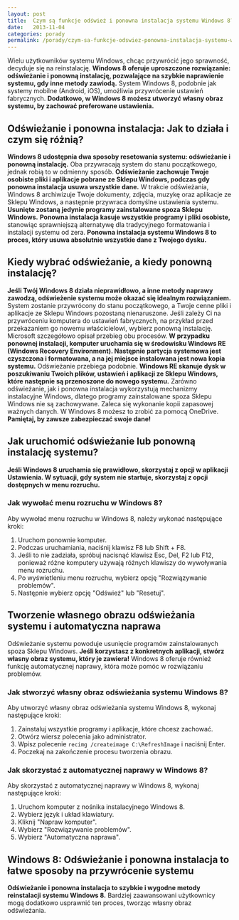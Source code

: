 ```yaml
---
layout: post
title:  Czym są funkcje odśwież i ponowna instalacja systemu Windows 8?
date:   2013-11-04
categories: porady
permalink: /porady/czym-sa-funkcje-odswiez-ponowna-instalacja-systemu-windows-8/
---
```


Wielu użytkowników systemu Windows, chcąc przywrócić jego sprawność, decyduje się na reinstalację. **Windows 8 oferuje uproszczone rozwiązanie: odświeżanie i ponowną instalację, pozwalające na szybkie naprawienie systemu, gdy inne metody zawiodą.** System Windows 8, podobnie jak systemy mobilne (Android, iOS), umożliwia przywrócenie ustawień fabrycznych. **Dodatkowo, w Windows 8 możesz utworzyć własny obraz systemu, by zachować preferowane ustawienia.**

## Odświeżanie i ponowna instalacja: Jak to działa i czym się różnią?

**Windows 8 udostępnia dwa sposoby resetowania systemu: odświeżanie i ponowną instalację.** Oba przywracają system do stanu początkowego, jednak robią to w odmienny sposób. **Odświeżanie zachowuje Twoje osobiste pliki i aplikacje pobrane ze Sklepu Windows, podczas gdy ponowna instalacja usuwa wszystkie dane.** W trakcie odświeżania, Windows 8 archiwizuje Twoje dokumenty, zdjęcia, muzykę oraz aplikacje ze Sklepu Windows, a następnie przywraca domyślne ustawienia systemu. **Usunięte zostaną jedynie programy zainstalowane spoza Sklepu Windows.** **Ponowna instalacja kasuje wszystkie programy i pliki osobiste,** stanowiąc sprawniejszą alternatywę dla tradycyjnego formatowania i instalacji systemu od zera. **Ponowna instalacja systemu Windows 8 to proces, który usuwa absolutnie wszystkie dane z Twojego dysku.**

## Kiedy wybrać odświeżanie, a kiedy ponowną instalację?

**Jeśli Twój Windows 8 działa nieprawidłowo, a inne metody naprawy zawodzą, odświeżenie systemu może okazać się idealnym rozwiązaniem.** System zostanie przywrócony do stanu początkowego, a Twoje cenne pliki i aplikacje ze Sklepu Windows pozostaną nienaruszone. Jeśli zależy Ci na przywróceniu komputera do ustawień fabrycznych, na przykład przed przekazaniem go nowemu właścicielowi, wybierz ponowną instalację. Microsoft szczegółowo opisał przebieg obu procesów. **W przypadku ponownej instalacji, komputer uruchamia się w środowisku Windows RE (Windows Recovery Environment). Następnie partycja systemowa jest czyszczona i formatowana, a na jej miejsce instalowana jest nowa kopia systemu.** Odświeżanie przebiega podobnie. **Windows RE skanuje dysk w poszukiwaniu Twoich plików, ustawień i aplikacji ze Sklepu Windows, które następnie są przenoszone do nowego systemu.** Zarówno odświeżanie, jak i ponowna instalacja wykorzystują mechanizmy instalacyjne Windows, dlatego programy zainstalowane spoza Sklepu Windows nie są zachowywane. Zaleca się wykonanie kopii zapasowej ważnych danych. W Windows 8 możesz to zrobić za pomocą OneDrive. **Pamiętaj, by zawsze zabezpieczać swoje dane!**

## Jak uruchomić odświeżanie lub ponowną instalację systemu?

**Jeśli Windows 8 uruchamia się prawidłowo, skorzystaj z opcji w aplikacji Ustawienia. W sytuacji, gdy system nie startuje, skorzystaj z opcji dostępnych w menu rozruchu.**

### Jak wywołać menu rozruchu w Windows 8?

Aby wywołać menu rozruchu w Windows 8, należy wykonać następujące kroki:

1.  Uruchom ponownie komputer.
2.  Podczas uruchamiania, naciśnij klawisz F8 lub Shift + F8.
3.  Jeśli to nie zadziała, spróbuj nacisnąć klawisz Esc, Del, F2 lub F12, ponieważ różne komputery używają różnych klawiszy do wywoływania menu rozruchu.
4.  Po wyświetleniu menu rozruchu, wybierz opcję "Rozwiązywanie problemów".
5.  Następnie wybierz opcję "Odśwież" lub "Resetuj".

## Tworzenie własnego obrazu odświeżania systemu i automatyczna naprawa

Odświeżanie systemu powoduje usunięcie programów zainstalowanych spoza Sklepu Windows. **Jeśli korzystasz z konkretnych aplikacji, stwórz własny obraz systemu, który je zawiera!** Windows 8 oferuje również funkcję automatycznej naprawy, która może pomóc w rozwiązaniu problemów.

### Jak stworzyć własny obraz odświeżania systemu Windows 8?

Aby utworzyć własny obraz odświeżania systemu Windows 8, wykonaj następujące kroki:

1.  Zainstaluj wszystkie programy i aplikacje, które chcesz zachować.
2.  Otwórz wiersz polecenia jako administrator.
3.  Wpisz polecenie `recimg /createimage C:\RefreshImage` i naciśnij Enter.
4.  Poczekaj na zakończenie procesu tworzenia obrazu.

### Jak skorzystać z automatycznej naprawy w Windows 8?

Aby skorzystać z automatycznej naprawy w Windows 8, wykonaj następujące kroki:

1.  Uruchom komputer z nośnika instalacyjnego Windows 8.
2.  Wybierz język i układ klawiatury.
3.  Kliknij "Napraw komputer".
4.  Wybierz "Rozwiązywanie problemów".
5.  Wybierz "Automatyczna naprawa".

## Windows 8: Odświeżanie i ponowna instalacja to łatwe sposoby na przywrócenie systemu

**Odświeżanie i ponowna instalacja to szybkie i wygodne metody reinstalacji systemu Windows 8.** Bardziej zaawansowani użytkownicy mogą dodatkowo usprawnić ten proces, tworząc własny obraz odświeżania.
